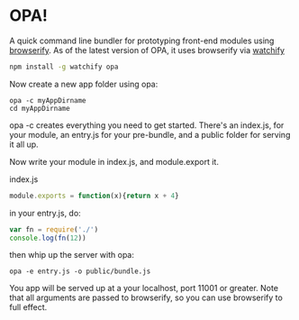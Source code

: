 # OPA!

A quick command line bundler for prototyping front-end modules using [browserify](https://github.com/substack/node-browserify). As of the latest version of OPA, it uses browserify via [watchify](https://github.com/substack/watchify)

```bash
npm install -g watchify opa
```
Now create a new app folder using opa:

```
opa -c myAppDirname
cd myAppDirname
```

opa -c creates everything you need to get started.  There's an index.js, for your module, an entry.js for your pre-bundle, and a public folder for serving it all up.

Now write your module in index.js, and module.export it.

index.js
```js
module.exports = function(x){return x + 4}
```

in your entry.js, do:
```js
var fn = require('./')
console.log(fn(12))
```

then whip up the server with opa:
```
opa -e entry.js -o public/bundle.js
```
You app will be served up at a your localhost, port 11001 or greater.
Note that all arguments are passed to browserify, so you can use browserify to full effect.


